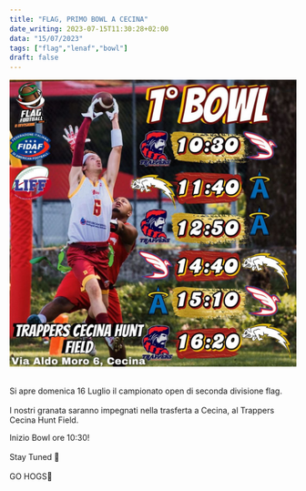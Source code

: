 ```yaml
---
title: "FLAG, PRIMO BOWL A CECINA"
date_writing: 2023-07-15T11:30:28+02:00
data: "15/07/2023"
tags: ["flag","lenaf","bowl"]
draft: false
---
```


<center>
<img class="articolo" src="../img/2023/flag_pres_bowl_cecina.jpg">
</center>
<br />

⁣Si apre domenica 16 Luglio il campionato open di seconda divisione flag. ⁣  
⁣  
I nostri granata saranno impegnati nella trasferta a Cecina, al Trappers Cecina Hunt Field.⁣  
  
Inizio Bowl ore 10:30! ⁣  
⁣  
Stay Tuned 🏈⁣⁣  
⁣⁣  
GO HOGS🏈⁣⁣  